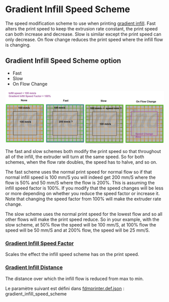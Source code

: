 # Gradient Infill Speed Scheme


The speed modification scheme to use when printing [gradient infill](gradient_infill_type.md). Fast alters the print speed to keep the extrusion rate constant, the print speed can both increase and decrease. Slow is similar except the print speed can only decrease. On flow change reduces the print speed where the infill flow is changing.


## Gradient Infill Speed Scheme option 

- Fast
- Slow
- On Flow Change

![Gradient Infill Speed Scheme](../../../articles/images-mb/Gradient_Infill_Speed_Scheme.jpg)

The fast and slow schemes both modify the print speed so that throughout all of the infill, the extruder will turn at the same speed. So for both schemes, when the flow rate doubles, the speed has to halve, and so on.

The fast scheme uses the normal print speed for normal flow so if that normal infill speed is 100 mm/S you will indeed get 200 mm/S where the flow is 50% and 50 mm/S where the flow is 200%. This is assuming the infill speed factor is 100%. If you modify that the speed changes will be less or more depending on whether you reduce the speed factor or increase it. Note that changing the speed factor from 100% will make the extruder rate change.

The slow scheme uses the normal print speed for the lowest flow and so all other flows will make the print speed reduce. So in your example, with the slow scheme, at 50% flow the speed will be 100 mm/S, at 100% flow the speed will be 50 mm/S and at 200% flow, the speed will be 25 mm/S.


### [Gradient Infill Speed Factor](gradient_infill_speed_factor.md)
Scales the effect the infill speed scheme has on the print speed.

### [Gradient Infill Distance](gradient_infill_dist.md)
The distance over which the infill flow is reduced from max to min.


Le paramètre suivant est défini dans [fdmprinter.def.json](https://github.com/smartavionics/Cura/blob/mb-master/resources/definitions/fdmprinter.def.json) : gradient_infill_speed_scheme

